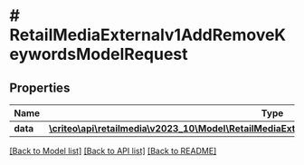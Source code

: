 # # RetailMediaExternalv1AddRemoveKeywordsModelRequest

## Properties

Name | Type | Description | Notes
------------ | ------------- | ------------- | -------------
**data** | [**\criteo\api\retailmedia\v2023_10\Model\RetailMediaExternalv1AddRemoveKeywordsModelResource**](RetailMediaExternalv1AddRemoveKeywordsModelResource.md) |  | [optional]

[[Back to Model list]](../../README.md#models) [[Back to API list]](../../README.md#endpoints) [[Back to README]](../../README.md)
